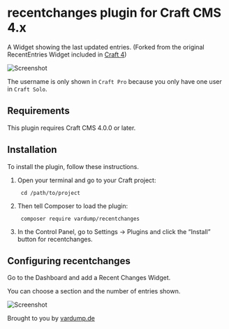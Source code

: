 # recentchanges plugin for Craft CMS 4.x

A Widget showing the last updated entries. (Forked from the original RecentEntries Widget included in [Craft 4](https://github.com/craftcms/cms))

![Screenshot](resources/img/widget-screenshot.png)
 
The username is only shown in `Craft Pro` because you only have one user in `Craft Solo`.

## Requirements

This plugin requires Craft CMS 4.0.0 or later.

## Installation

To install the plugin, follow these instructions.

1. Open your terminal and go to your Craft project:

        cd /path/to/project

2. Then tell Composer to load the plugin:

        composer require vardump/recentchanges

3. In the Control Panel, go to Settings → Plugins and click the “Install” button for recentchanges.

## Configuring recentchanges

Go to the Dashboard and add a Recent Changes Widget. 

You can choose a section and the number of entries shown. 


![Screenshot](resources/img/plugin-logo.png)

Brought to you by [vardump.de](https://vardump.de)